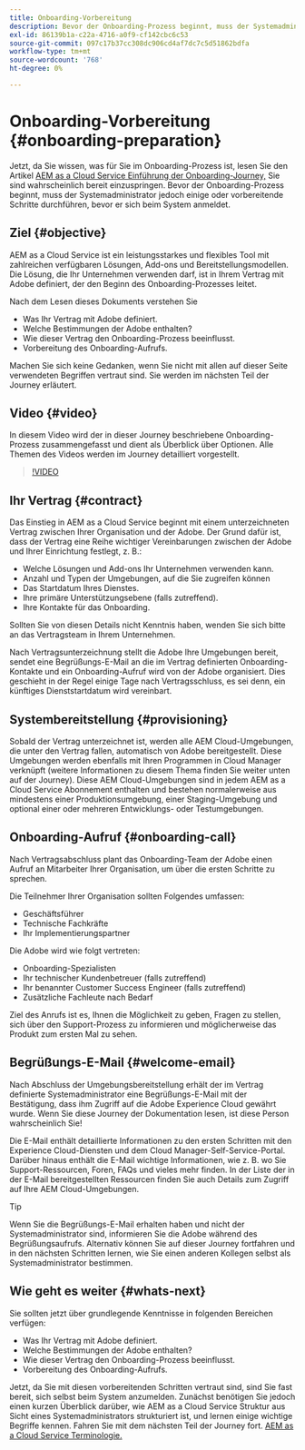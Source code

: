```yaml
---
title: Onboarding-Vorbereitung
description: Bevor der Onboarding-Prozess beginnt, muss der Systemadministrator eine Reihe oder vorbereitende Schritte durchführen, bevor er sich beim System anmeldet.
exl-id: 86139b1a-c22a-4716-a0f9-cf142cbc6c53
source-git-commit: 097c17b37cc308dc906cd4af7dc7c5d51862bdfa
workflow-type: tm+mt
source-wordcount: '768'
ht-degree: 0%

---
```


# Onboarding-Vorbereitung {#onboarding-preparation}

Jetzt, da Sie wissen, was für Sie im Onboarding-Prozess ist, lesen Sie den Artikel [AEM as a Cloud Service Einführung der Onboarding-Journey,](overview.md) Sie sind wahrscheinlich bereit einzuspringen. Bevor der Onboarding-Prozess beginnt, muss der Systemadministrator jedoch einige oder vorbereitende Schritte durchführen, bevor er sich beim System anmeldet.

## Ziel {#objective}

AEM as a Cloud Service ist ein leistungsstarkes und flexibles Tool mit zahlreichen verfügbaren Lösungen, Add-ons und Bereitstellungsmodellen. Die Lösung, die Ihr Unternehmen verwenden darf, ist in Ihrem Vertrag mit Adobe definiert, der den Beginn des Onboarding-Prozesses leitet.

Nach dem Lesen dieses Dokuments verstehen Sie

* Was Ihr Vertrag mit Adobe definiert.
* Welche Bestimmungen der Adobe enthalten?
* Wie dieser Vertrag den Onboarding-Prozess beeinflusst.
* Vorbereitung des Onboarding-Aufrufs.

Machen Sie sich keine Gedanken, wenn Sie nicht mit allen auf dieser Seite verwendeten Begriffen vertraut sind. Sie werden im nächsten Teil der Journey erläutert.

## Video  {#video}

In diesem Video wird der in dieser Journey beschriebene Onboarding-Prozess zusammengefasst und dient als Überblick über Optionen. Alle Themen des Videos werden im Journey detailliert vorgestellt.

>[!VIDEO](https://video.tv.adobe.com/v/336959/?quality=12&learn=on)

## Ihr Vertrag {#contract}

Das Einstieg in AEM as a Cloud Service beginnt mit einem unterzeichneten Vertrag zwischen Ihrer Organisation und der Adobe. Der Grund dafür ist, dass der Vertrag eine Reihe wichtiger Vereinbarungen zwischen der Adobe und Ihrer Einrichtung festlegt, z. B.:

* Welche Lösungen und Add-ons Ihr Unternehmen verwenden kann.
* Anzahl und Typen der Umgebungen, auf die Sie zugreifen können
* Das Startdatum Ihres Dienstes.
* Ihre primäre Unterstützungsebene (falls zutreffend).
* Ihre Kontakte für das Onboarding.

Sollten Sie von diesen Details nicht Kenntnis haben, wenden Sie sich bitte an das Vertragsteam in Ihrem Unternehmen.

Nach Vertragsunterzeichnung stellt die Adobe Ihre Umgebungen bereit, sendet eine Begrüßungs-E-Mail an die im Vertrag definierten Onboarding-Kontakte und ein Onboarding-Aufruf wird von der Adobe organisiert. Dies geschieht in der Regel einige Tage nach Vertragsschluss, es sei denn, ein künftiges Dienststartdatum wird vereinbart.

## Systembereitstellung {#provisioning}

Sobald der Vertrag unterzeichnet ist, werden alle AEM Cloud-Umgebungen, die unter den Vertrag fallen, automatisch von Adobe bereitgestellt. Diese Umgebungen werden ebenfalls mit Ihren Programmen in Cloud Manager verknüpft (weitere Informationen zu diesem Thema finden Sie weiter unten auf der Journey). Diese AEM Cloud-Umgebungen sind in jedem AEM as a Cloud Service Abonnement enthalten und bestehen normalerweise aus mindestens einer Produktionsumgebung, einer Staging-Umgebung und optional einer oder mehreren Entwicklungs- oder Testumgebungen.

## Onboarding-Aufruf {#onboarding-call}

Nach Vertragsabschluss plant das Onboarding-Team der Adobe einen Aufruf an Mitarbeiter Ihrer Organisation, um über die ersten Schritte zu sprechen.

Die Teilnehmer Ihrer Organisation sollten Folgendes umfassen:

* Geschäftsführer
* Technische Fachkräfte
* Ihr Implementierungspartner

Die Adobe wird wie folgt vertreten:

* Onboarding-Spezialisten
* Ihr technischer Kundenbetreuer (falls zutreffend)
* Ihr benannter Customer Success Engineer (falls zutreffend)
* Zusätzliche Fachleute nach Bedarf

Ziel des Anrufs ist es, Ihnen die Möglichkeit zu geben, Fragen zu stellen, sich über den Support-Prozess zu informieren und möglicherweise das Produkt zum ersten Mal zu sehen.

## Begrüßungs-E-Mail {#welcome-email}

Nach Abschluss der Umgebungsbereitstellung erhält der im Vertrag definierte Systemadministrator eine Begrüßungs-E-Mail mit der Bestätigung, dass ihm Zugriff auf die Adobe Experience Cloud gewährt wurde. Wenn Sie diese Journey der Dokumentation lesen, ist diese Person wahrscheinlich Sie!

Die E-Mail enthält detaillierte Informationen zu den ersten Schritten mit den Experience Cloud-Diensten und dem Cloud Manager-Self-Service-Portal. Darüber hinaus enthält die E-Mail wichtige Informationen, wie z. B. wo Sie Support-Ressourcen, Foren, FAQs und vieles mehr finden. In der Liste der in der E-Mail bereitgestellten Ressourcen finden Sie auch Details zum Zugriff auf Ihre AEM Cloud-Umgebungen.

>[!TIP]
>
>Wenn Sie die Begrüßungs-E-Mail erhalten haben und nicht der Systemadministrator sind, informieren Sie die Adobe während des Begrüßungsaufrufs. Alternativ können Sie auf dieser Journey fortfahren und in den nächsten Schritten lernen, wie Sie einen anderen Kollegen selbst als Systemadministrator bestimmen.

## Wie geht es weiter {#whats-next}

Sie sollten jetzt über grundlegende Kenntnisse in folgenden Bereichen verfügen:

* Was Ihr Vertrag mit Adobe definiert.
* Welche Bestimmungen der Adobe enthalten?
* Wie dieser Vertrag den Onboarding-Prozess beeinflusst.
* Vorbereitung des Onboarding-Aufrufs.

Jetzt, da Sie mit diesen vorbereitenden Schritten vertraut sind, sind Sie fast bereit, sich selbst beim System anzumelden. Zunächst benötigen Sie jedoch einen kurzen Überblick darüber, wie AEM as a Cloud Service Struktur aus Sicht eines Systemadministrators strukturiert ist, und lernen einige wichtige Begriffe kennen. Fahren Sie mit dem nächsten Teil der Journey fort. [AEM as a Cloud Service Terminologie.](terminology.md)
